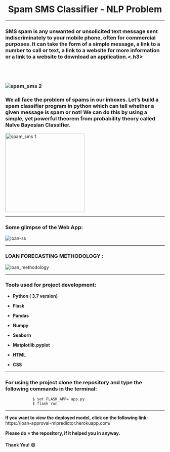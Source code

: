 # <center>Spam SMS Classifier - NLP Problem</center>

--- 

<p><h3> SMS spam is any unwanted or unsolicited text message sent indiscriminately to your mobile phone, often for commercial purposes. It can take the form of a simple message, a link to a number to call or text, a link to a website for more information or a link to a website to download an application.<.h3></p> <br><br>
  
![spam_sms 2](https://user-images.githubusercontent.com/72686156/105334581-0e516180-5bfd-11eb-9e43-e45961692e44.png)

<h3><p>We all face the problem of spams in our inboxes. Let’s build a spam classifier program in python which can tell whether a given message is spam or not! We can do this by using a simple, yet powerful theorem from probability theory called Naïve Bayesian Classifier. 
</h3></p>

<img width="250" alt="spam_sms 1" src="https://user-images.githubusercontent.com/72686156/105334855-5b353800-5bfd-11eb-93ea-27d3780af15f.png">


--- 

<p><h3> Some glimpse of the Web App: </h3></p>

![loan-ss](https://user-images.githubusercontent.com/72686156/103457730-cb038180-4d27-11eb-8b6b-ca63650c7d67.png)

<hr>

<h3> LOAN FORECASTING METHODOLOGY :</h3>

![loan_methodology](https://user-images.githubusercontent.com/72686156/103457749-03a35b00-4d28-11eb-9861-83f67d323f8b.png)

<hr>

<h3> Tools used for project development: </h3>
<ul>
<li><p><b>Python ( 3.7 version)</b></p></li>
<li><p><b>Flask</b></p></li>
<li><p><b>Pandas</b></p></li>
<li><p><b>Numpy</b></p></li>
<li><p><b>Seaborn</b></p></li>
<li><p><b>Matplotlib.pyplot</b></p></li>
<li><p><b>HTML</b></p></li>
<li><p><b>CSS</b></p></li>
</ul>

<hr>

<h3> For using the project clone the repository and type the following commands in the terminal: </h3>
                
                $ set FLASK_APP= app.py
                $ flask run 
  
<hr>

<p> <b>If you want to view the deployed model, click on the following link: </b> https://loan-approval-mlpredictor.herokuapp.com/  </p>
<p> <b> Please do ⭐ the repository, if it helped you in anyway.</b> </p>
<p> <b> Thank You! 😊 </b> </p>
